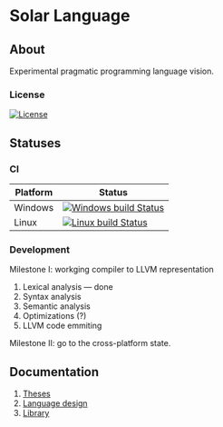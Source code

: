 # Solar Language

## About
Experimental pragmatic programming language vision.

### License
[![License](https://img.shields.io/badge/license-Apache%20License%202.0-blue.svg?style=flat)](http://www.apache.org/licenses/LICENSE-2.0)<br/>

## Statuses
### CI
Platform | Status
---------|-------
Windows | [![Windows build Status](https://ci.appveyor.com/api/projects/status/github/sunloving/solar-lang?retina=true&svg=true)](https://ci.appveyor.com/project/sunloving/solar-lang)
Linux | [![Linux build Status](https://travis-ci.org/sunloving/solar-lang.svg?branch=master)](https://travis-ci.org/sunloving/solar-lang)

### Development
Milestone I: workging compiler to LLVM representation

1. Lexical analysis — done
2. Syntax analysis
3. Semantic analysis
4. Optimizations (?)
5. LLVM code emmiting

Milestone II: go to the cross-platform state.

## Documentation
1. [Theses](docs/theses.md)
2. [Language design](docs/language-design.md)
3. [Library](docs/library.md)

